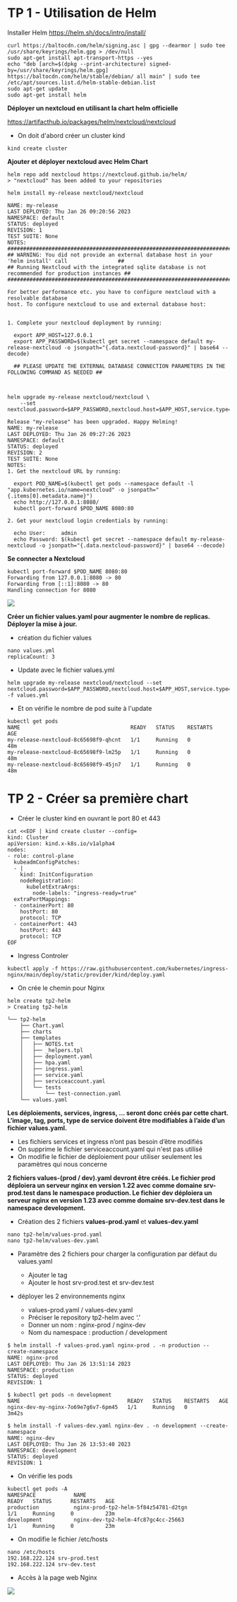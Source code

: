 # TP 1 - Utilisation de Helm


Installer Helm https://helm.sh/docs/intro/install/ 

```
curl https://baltocdn.com/helm/signing.asc | gpg --dearmor | sudo tee /usr/share/keyrings/helm.gpg > /dev/null
sudo apt-get install apt-transport-https --yes
echo "deb [arch=$(dpkg --print-architecture) signed-by=/usr/share/keyrings/helm.gpg] https://baltocdn.com/helm/stable/debian/ all main" | sudo tee /etc/apt/sources.list.d/helm-stable-debian.list
sudo apt-get update
sudo apt-get install helm
```


**Déployer un nextcloud en utilisant la chart helm officielle**

https://artifacthub.io/packages/helm/nextcloud/nextcloud

- On doit d'abord créer un cluster kind

```
kind create cluster
```

**Ajouter et déployer nextcloud avec Helm Chart**

```
helm repo add nextcloud https://nextcloud.github.io/helm/
> "nextcloud" has been added to your repositories

helm install my-release nextcloud/nextcloud

NAME: my-release
LAST DEPLOYED: Thu Jan 26 09:20:56 2023
NAMESPACE: default
STATUS: deployed
REVISION: 1
TEST SUITE: None
NOTES:
#######################################################################################################
## WARNING: You did not provide an external database host in your 'helm install' call                ##
## Running Nextcloud with the integrated sqlite database is not recommended for production instances ##
#######################################################################################################

For better performance etc. you have to configure nextcloud with a resolvable database
host. To configure nextcloud to use and external database host:


1. Complete your nextcloud deployment by running:

  export APP_HOST=127.0.0.1
  export APP_PASSWORD=$(kubectl get secret --namespace default my-release-nextcloud -o jsonpath="{.data.nextcloud-password}" | base64 --decode)

  ## PLEASE UPDATE THE EXTERNAL DATABASE CONNECTION PARAMETERS IN THE FOLLOWING COMMAND AS NEEDED ##

 
```


```
helm upgrade my-release nextcloud/nextcloud \
    --set nextcloud.password=$APP_PASSWORD,nextcloud.host=$APP_HOST,service.type=ClusterIP,mariadb.enabled=false,externalDatabase.user=nextcloud,externalDatabase.database=nextcloud,externalDatabase.host=YOUR_EXTERNAL_DATABASE_HOST
    
Release "my-release" has been upgraded. Happy Helming!
NAME: my-release
LAST DEPLOYED: Thu Jan 26 09:27:26 2023
NAMESPACE: default
STATUS: deployed
REVISION: 2
TEST SUITE: None
NOTES:
1. Get the nextcloud URL by running:

  export POD_NAME=$(kubectl get pods --namespace default -l "app.kubernetes.io/name=nextcloud" -o jsonpath="{.items[0].metadata.name}")
  echo http://127.0.0.1:8080/
  kubectl port-forward $POD_NAME 8080:80

2. Get your nextcloud login credentials by running:

  echo User:     admin
  echo Password: $(kubectl get secret --namespace default my-release-nextcloud -o jsonpath="{.data.nextcloud-password}" | base64 --decode)
```

**Se connecter a Nextcloud**

```
kubectl port-forward $POD_NAME 8080:80
Forwarding from 127.0.0.1:8080 -> 80
Forwarding from [::1]:8080 -> 80
Handling connection for 8080
```

![](https://i.imgur.com/itfyr44.png)




**Créer un fichier values.yaml pour augmenter le nombre de replicas. Déployer la mise à jour.**


- création du fichier values

```
nano values.yml
replicaCount: 3
```

- Update avec le fichier values.yml

```
helm upgrade my-release nextcloud/nextcloud --set nextcloud.password=$APP_PASSWORD,nextcloud.host=$APP_HOST,service.type=ClusterIP,mariadb.enabled=false,externalDatabase.user=nextcloud,externalDatabase.database=nextcloud,externalDatabase.host=YOUR_EXTERNAL_DATABASE_HOST -f values.yml
```

- Et on vérifie le nombre de pod suite à l'update

```
kubectl get pods
NAME                                   READY   STATUS    RESTARTS   AGE
my-release-nextcloud-8c65698f9-qhcnt   1/1     Running   0          48m
my-release-nextcloud-8c65698f9-lm25p   1/1     Running   0          48m
my-release-nextcloud-8c65698f9-45jn7   1/1     Running   0          48m
```



# TP 2 - Créer sa première chart

- Créer le cluster kind en ouvrant le port 80 et 443

```
cat <<EOF | kind create cluster --config=
kind: Cluster
apiVersion: kind.x-k8s.io/v1alpha4
nodes:
- role: control-plane
  kubeadmConfigPatches:
  - |
    kind: InitConfiguration
    nodeRegistration:
      kubeletExtraArgs:
        node-labels: "ingress-ready=true"
  extraPortMappings:
  - containerPort: 80
    hostPort: 80
    protocol: TCP
  - containerPort: 443
    hostPort: 443
    protocol: TCP
EOF
```

- Ingress Controler

```
kubectl apply -f https://raw.githubusercontent.com/kubernetes/ingress-nginx/main/deploy/static/provider/kind/deploy.yaml
```

- On crée le chemin pour Nginx

```
helm create tp2-helm
> Creating tp2-helm
```

```
└── tp2-helm
    ├── Chart.yaml
    ├── charts
    ├── templates
    │   ├── NOTES.txt
    │   ├── _helpers.tpl
    │   ├── deployment.yaml
    │   ├── hpa.yaml
    │   ├── ingress.yaml
    │   ├── service.yaml
    │   ├── serviceaccount.yaml
    │   └── tests
    │       └── test-connection.yaml
    └── values.yaml
```

**Les déploiements, services, ingress, … seront donc créés par cette chart. L’image, tag, ports, type de service doivent être modifiables à l’aide d’un fichier values.yaml.**

- Les fichiers services et ingress n’ont pas besoin d’être modifiés
- On supprime le fichier serviceaccount.yaml qui n'est pas utilisé
- On modifie le fichier de déploiement pour utiliser seulement les paramètres qui nous concerne


**2 fichiers values-(prod / dev).yaml devront être créés. Le fichier prod déploiera un serveur nginx en version 1.22 avec comme domaine srv-prod.test dans le namespace production. Le fichier dev déploiera un serveur nginx en version 1.23 avec comme domaine srv-dev.test dans le namespace development.**

- Création des 2 fichiers **values-prod.yaml** et **values-dev.yaml**

```
nano tp2-helm/values-prod.yaml
nano tp2-helm/values-dev.yaml
```

- Paramètre des 2 fichiers pour charger la configuration par défaut du values.yaml

    - Ajouter le tag
    - Ajouter le host srv-prod.test et srv-dev.test

- déployer les 2 environnements nginx

    - values-prod.yaml / values-dev.yaml
    - Préciser le repository tp2-helm avec ‘.’
    - Donner un nom : nginx-prod / nginx-dev
    - Nom du namespace : production / development

```
$ helm install -f values-prod.yaml nginx-prod . -n production --create-namespace
NAME: nginx-prod
LAST DEPLOYED: Thu Jan 26 13:51:14 2023
NAMESPACE: production
STATUS: deployed
REVISION: 1

$ kubectl get pods -n development
NAME                                  READY   STATUS    RESTARTS   AGE  
nginx-dev-my-nginx-7o69e7g6v7-6pm45   1/1     Running   0          3m42s

$ helm install -f values-dev.yaml nginx-dev . -n development --create-namespace
NAME: nginx-dev
LAST DEPLOYED: Thu Jan 26 13:53:40 2023
NAMESPACE: development
STATUS: deployed
REVISION: 1
```

- On vérifie les pods

```
kubectl get pods -A
NAMESPACE            NAME                                         READY   STATUS      RESTARTS   AGE
production           nginx-prod-tp2-helm-5f84z54781-d2tgn              1/1     Running     0          23m
development          nginx-dev-tp2-helm-4fc87gc4cc-25663               1/1     Running     0          23m 
```


- On modifie le fichier /etc/hosts

```
nano /etc/hosts
192.168.222.124 srv-prod.test
192.168.222.124 srv-dev.test
```

- Accès à la page web Nginx

![](https://i.imgur.com/jVmKKyN.png)

